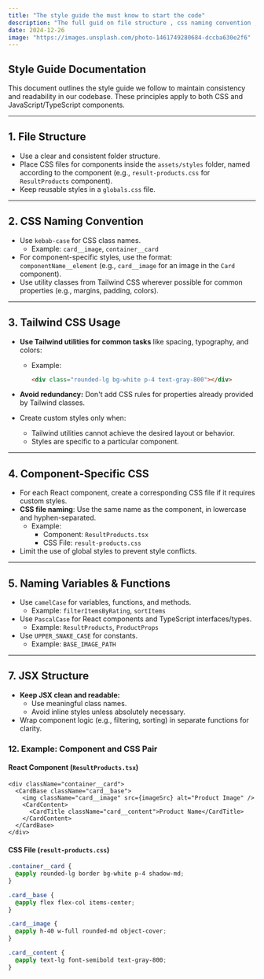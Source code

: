 ```yaml
---
title: "The style guide the must know to start the code"
description: "The full guid on file structure , css naming convention , tailwind usage and , css classes naming convention . "
date: 2024-12-26
image: "https://images.unsplash.com/photo-1461749280684-dccba630e2f6"
---
```


## Style Guide Documentation

This document outlines the style guide we follow to maintain consistency and readability in our codebase. These principles apply to both CSS and JavaScript/TypeScript components.

---

## **1. File Structure**

- Use a clear and consistent folder structure.
- Place CSS files for components inside the `assets/styles` folder, named according to the component (e.g., `result-products.css` for `ResultProducts` component).
- Keep reusable styles in a `globals.css` file.

---

## **2. CSS Naming Convention**

- Use `kebab-case` for CSS class names.
  - Example: `card__image`, `container__card`
- For component-specific styles, use the format:  
  `componentName__element` (e.g., `card__image` for an image in the `Card` component).
- Use utility classes from Tailwind CSS wherever possible for common properties (e.g., margins, padding, colors).

---

## **3. Tailwind CSS Usage**

- **Use Tailwind utilities for common tasks** like spacing, typography, and colors:

  - Example:

    ```html
    <div class="rounded-lg bg-white p-4 text-gray-800"></div>
    ```

- **Avoid redundancy:** Don't add CSS rules for properties already provided by Tailwind classes.
- Create custom styles only when:
  - Tailwind utilities cannot achieve the desired layout or behavior.
  - Styles are specific to a particular component.

---

## **4. Component-Specific CSS**

- For each React component, create a corresponding CSS file if it requires custom styles.
- **CSS file naming**: Use the same name as the component, in lowercase and hyphen-separated.
  - Example:
    - Component: `ResultProducts.tsx`
    - CSS File: `result-products.css`
- Limit the use of global styles to prevent style conflicts.

---

## **5. Naming Variables & Functions**

- Use `camelCase` for variables, functions, and methods.
  - Example: `filterItemsByRating`, `sortItems`
- Use `PascalCase` for React components and TypeScript interfaces/types.
  - Example: `ResultProducts`, `ProductProps`
- Use `UPPER_SNAKE_CASE` for constants.
  - Example: `BASE_IMAGE_PATH`

---

## **7. JSX Structure**

- **Keep JSX clean and readable:**
  - Use meaningful class names.
  - Avoid inline styles unless absolutely necessary.
- Wrap component logic (e.g., filtering, sorting) in separate functions for clarity.

### **12. Example: Component and CSS Pair**

#### React Component (`ResultProducts.tsx`)

```tsx
<div className="container__card">
  <CardBase className="card__base">
    <img className="card__image" src={imageSrc} alt="Product Image" />
    <CardContent>
      <CardTitle className="card__content">Product Name</CardTitle>
    </CardContent>
  </CardBase>
</div>
```

#### CSS File (`result-products.css`)

```css
.container__card {
  @apply rounded-lg border bg-white p-4 shadow-md;
}

.card__base {
  @apply flex flex-col items-center;
}

.card__image {
  @apply h-40 w-full rounded-md object-cover;
}

.card__content {
  @apply text-lg font-semibold text-gray-800;
}
```
